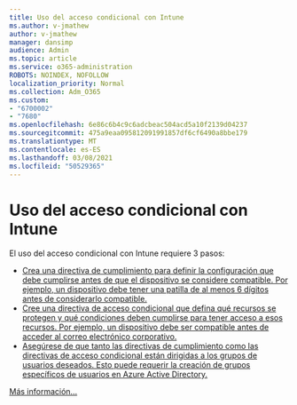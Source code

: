 ```yaml
---
title: Uso del acceso condicional con Intune
ms.author: v-jmathew
author: v-jmathew
manager: dansimp
audience: Admin
ms.topic: article
ms.service: o365-administration
ROBOTS: NOINDEX, NOFOLLOW
localization_priority: Normal
ms.collection: Adm_O365
ms.custom:
- "6700002"
- "7680"
ms.openlocfilehash: 6e86c6b4c9c6adcbeac504acd5a10f2139d04237
ms.sourcegitcommit: 475a9eaa095812091991857df6cf6490a8bbe179
ms.translationtype: MT
ms.contentlocale: es-ES
ms.lasthandoff: 03/08/2021
ms.locfileid: "50529365"
---
```

# <a name="using-conditional-access-with-intune"></a>Uso del acceso condicional con Intune

El uso del acceso condicional con Intune requiere 3 pasos:

- [Crea una directiva de cumplimiento para definir la configuración que debe cumplirse antes de que el dispositivo se considere compatible. Por ejemplo, un dispositivo debe tener una patilla de al menos 6 dígitos antes de considerarlo compatible.](https://docs.microsoft.com/mem/intune/protect/create-compliance-policy)
- [Cree una directiva de acceso condicional que defina qué recursos se protegen y qué condiciones deben cumplirse para tener acceso a esos recursos. Por ejemplo, un dispositivo debe ser compatible antes de acceder al correo electrónico corporativo.](https://docs.microsoft.com/mem/intune/protect/tutorial-protect-email-on-unmanaged-devices#create-conditional-access-policies)
- [Asegúrese de que tanto las directivas de cumplimiento como las directivas de acceso condicional están dirigidas a los grupos de usuarios deseados. Esto puede requerir la creación de grupos específicos de usuarios en Azure Active Directory.](https://docs.microsoft.com/troubleshoot/mem/intune/troubleshoot-conditional-access)

[Más información...](https://docs.microsoft.com/mem/intune/protect/device-compliance-get-started)
